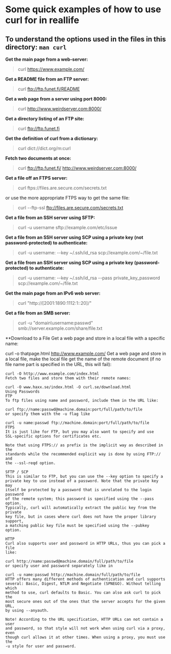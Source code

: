 # Some quick examples of how to use curl for in reallife
## To understand the options used in the files in this directory: ```man curl```
**Get the main page from a web-server:**
> curl https://www.example.com/

**Get a README file from an FTP server:**
> curl ftp://ftp.funet.fi/README

**Get a web page from a server using port 8000:**
> curl http://www.weirdserver.com:8000/

**Get a directory listing of an FTP site:**
> curl ftp://ftp.funet.fi

**Get the definition of curl from a dictionary:**
> curl dict://dict.org/m:curl

**Fetch two documents at once:**
> curl ftp://ftp.funet.fi/ http://www.weirdserver.com:8000/

**Get a file off an FTPS server:**
> curl ftps://files.are.secure.com/secrets.txt

or use the more appropriate FTPS way to get the same file:
> curl --ftp-ssl ftp://files.are.secure.com/secrets.txt

**Get a file from an SSH server using SFTP:**
> curl -u username sftp://example.com/etc/issue

**Get a file from an SSH server using SCP using a private key (not
        password-protected) to authenticate:**
> curl -u username: --key ~/.ssh/id_rsa scp://example.com/~/file.txt

**Get a file from an SSH server using SCP using a private key
(password-protected) to authenticate:**
> curl -u username: --key ~/.ssh/id_rsa --pass private_key_password
scp://example.com/~/file.txt

**Get the main page from an IPv6 web server:**
> curl "http://[2001:1890:1112:1::20]/"

**Get a file from an SMB server:**
> curl -u "domain\username:passwd" smb://server.example.com/share/file.txt

**Download to a File
Get a web page and store in a local file with a specific name:

curl -o thatpage.html http://www.example.com/
Get a web page and store in a local file, make the local file get the name of
the remote document (if no file name part is specified in the URL, this will
        fail):

    curl -O http://www.example.com/index.html
    Fetch two files and store them with their remote names:

    curl -O www.haxx.se/index.html -O curl.se/download.html
    Using Passwords
    FTP
    To ftp files using name and password, include them in the URL like:

    curl ftp://name:passwd@machine.domain:port/full/path/to/file
    or specify them with the -u flag like

    curl -u name:passwd ftp://machine.domain:port/full/path/to/file
    FTPS
    It is just like for FTP, but you may also want to specify and use
    SSL-specific options for certificates etc.

    Note that using FTPS:// as prefix is the implicit way as described in the
    standards while the recommended explicit way is done by using FTP:// and
    the --ssl-reqd option.

    SFTP / SCP
    This is similar to FTP, but you can use the --key option to specify a
    private key to use instead of a password. Note that the private key may
    itself be protected by a password that is unrelated to the login password
    of the remote system; this password is specified using the --pass option.
    Typically, curl will automatically extract the public key from the private
    key file, but in cases where curl does not have the proper library support,
    a matching public key file must be specified using the --pubkey option.

    HTTP
    Curl also supports user and password in HTTP URLs, thus you can pick a file
    like:

    curl http://name:passwd@machine.domain/full/path/to/file
    or specify user and password separately like in

    curl -u name:passwd http://machine.domain/full/path/to/file
    HTTP offers many different methods of authentication and curl supports
    several: Basic, Digest, NTLM and Negotiate (SPNEGO). Without telling which
    method to use, curl defaults to Basic. You can also ask curl to pick the
    most secure ones out of the ones that the server accepts for the given URL,
    by using --anyauth.

    Note! According to the URL specification, HTTP URLs can not contain a user
    and password, so that style will not work when using curl via a proxy, even
    though curl allows it at other times. When using a proxy, you must use the
    -u style for user and password.
